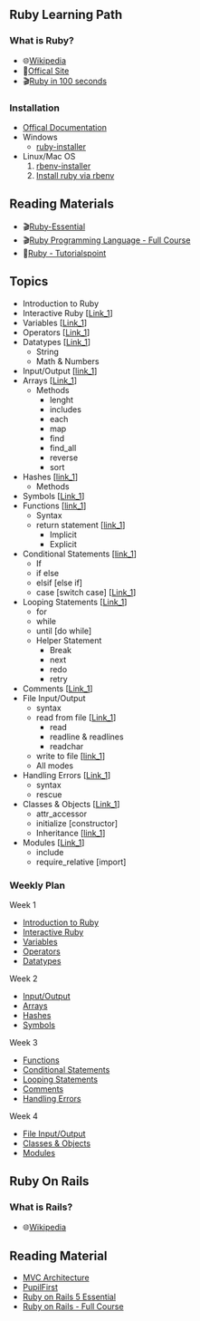 


## Ruby Learning Path

### What is Ruby?
  - :globe_with_meridians:[Wikipedia](https://en.wikipedia.org/wiki/Ruby_(programming_language))
  - :gem:[Offical Site](https://www.ruby-lang.org/en/)
  - :clapper:[Ruby in 100 seconds](https://www.youtube.com/watch?v=UYm0kfnRTJk)

### Installation
  - [Offical Documentation](https://www.ruby-lang.org/en/downloads/#:~:text=Ways%20of%20Installing%20Ruby)
  - Windows
      - [ruby-installer](https://rubyinstaller.org/)
  - Linux/Mac OS
     1. [rbenv-installer](https://github.com/rbenv/rbenv-installer#rbenv-installer)
     2. [Install ruby via rbenv](https://github.com/rbenv/rbenv/blob/master/README.md#installing-ruby-versions)



## Reading Materials
- :clapper:[Ruby-Essential](https://www.linkedin.com/learning/ruby-essential-training-part-1-the-basics)
- :clapper:[Ruby Programming Language - Full Course](https://youtu.be/t_ispmWmdjY)
- :page_with_curl:[Ruby - Tutorialspoint](https://www.tutorialspoint.com/ruby/index.htm)


## Topics

- Introduction to Ruby 
- Interactive Ruby [[Link_1](https://youtu.be/t_ispmWmdjY?t=14346)]
- Variables [[Link_1](https://youtu.be/t_ispmWmdjY?t=1097)]
- Operators [[Link_1](https://www.tutorialspoint.com/ruby/ruby_operators.htm)]
- Datatypes [[Link_1](https://youtu.be/t_ispmWmdjY?t=1712)]
    - String
    - Math & Numbers
- Input/Output [[link_1](https://youtu.be/t_ispmWmdjY?t=3234)]
- Arrays [[Link_1](https://youtu.be/t_ispmWmdjY?t=4365)]
    - Methods
        - lenght
        - includes
        - each
        - map
        - find
        - find_all
        - reverse
        - sort
- Hashes [[link_1](https://youtu.be/t_ispmWmdjY?t=4891)]
    - Methods
- Symbols [[Link_1](https://www.linkedin.com/learning/ruby-essential-training-part-1-the-basics/symbols)]
- Functions  [[link_1](https://youtu.be/t_ispmWmdjY?t=5262)]
    - Syntax
    - return statement [[link_1](https://youtu.be/t_ispmWmdjY?t=5728)]
        - Implicit
        - Explicit
- Conditional Statements [[link_1](https://youtu.be/t_ispmWmdjY?t=6026)]
    - If
    - if else
    - elsif [else if]
    - case [switch case] [[Link_1](https://youtu.be/t_ispmWmdjY?t=7639)]
- Looping Statements [[Link_1](https://youtu.be/t_ispmWmdjY?t=9329)]
    - for
    - while
    - until [do while]
    - Helper Statement
        - Break
        - next
        - redo
        - retry
- Comments  [[Link_1](https://youtu.be/t_ispmWmdjY?t=9885)]
- File Input/Output 
    - syntax
    - read from file [[Link_1](https://youtu.be/t_ispmWmdjY?t=10163)]
        - read
        - readline & readlines
        - readchar
    - write to file [[link_1](https://youtu.be/t_ispmWmdjY?t=10675)]
    - All modes
- Handling Errors [[Link_1](https://youtu.be/t_ispmWmdjY?t=11194)]
    - syntax
    - rescue
- Classes & Objects [[Link_1](https://youtu.be/t_ispmWmdjY?t=11669)]
    - attr_accessor
    - initialize [constructor]
    - Inheritance  [[link_1](https://youtu.be/t_ispmWmdjY?t=13581)]
- Modules  [[Link_1](https://youtu.be/t_ispmWmdjY?t=14030)]
    - include
    - require_relative [import]


### Weekly Plan
Week 1
- [Introduction to Ruby](https://en.wikipedia.org/wiki/Ruby_(programming_language))
- [Interactive Ruby](https://youtu.be/t_ispmWmdjY?t=14346)
- [Variables](https://youtu.be/t_ispmWmdjY?t=1097)
- [Operators](https://www.tutorialspoint.com/ruby/ruby_operators.htm)
- [Datatypes](https://youtu.be/t_ispmWmdjY?t=1712)

Week 2
- [Input/Output](https://youtu.be/t_ispmWmdjY?t=3234)
- [Arrays](https://youtu.be/t_ispmWmdjY?t=3234)
- [Hashes](https://youtu.be/t_ispmWmdjY?t=4891)
- [Symbols](https://www.linkedin.com/learning/ruby-essential-training-part-1-the-basics/symbols)

Week 3
- [Functions](https://youtu.be/t_ispmWmdjY?t=5262)
- [Conditional Statements](https://youtu.be/t_ispmWmdjY?t=6026)
- [Looping Statements](https://youtu.be/t_ispmWmdjY?t=9329)
- [Comments](https://youtu.be/t_ispmWmdjY?t=9885)
- [Handling Errors](https://youtu.be/t_ispmWmdjY?t=11194)

Week 4
- [File Input/Output](https://youtu.be/t_ispmWmdjY?t=10163)
- [Classes & Objects](https://youtu.be/t_ispmWmdjY?t=11669)
- [Modules](https://youtu.be/t_ispmWmdjY?t=14030)


## Ruby On Rails

### What is Rails?
- :globe_with_meridians:[Wikipedia](https://en.wikipedia.org/wiki/Ruby_on_Rails)

## Reading Material
- [MVC Architecture](https://youtu.be/DUg2SWWK18I)
- [PupilFirst](https://freshworks-academy-7118.pflms.net/courses/1419/curriculum)
- [Ruby on Rails 5 Essential](https://www.linkedin.com/learning/ruby-on-rails-5-essential-training)
- [Ruby on Rails - Full Course](https://youtu.be/fmyvWz5TUWg)
